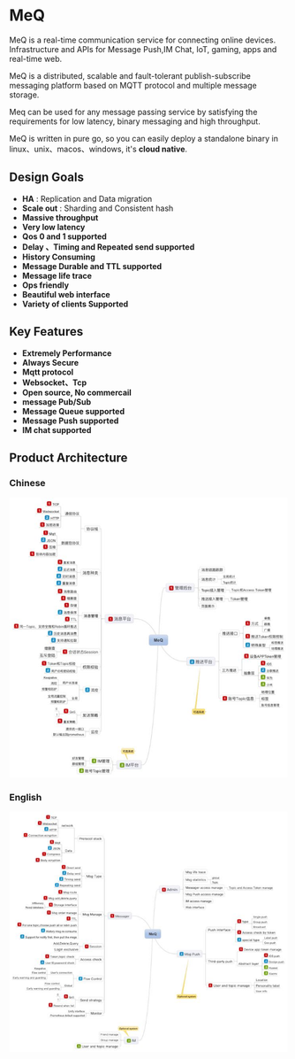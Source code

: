 # MeQ 

MeQ is a real-time communication service for connecting online devices. Infrastructure and APIs for Message Push,IM Chat, IoT, gaming, apps and real-time web. 

MeQ is a distributed, scalable and fault-tolerant publish-subscribe messaging platform based on MQTT protocol and multiple message storage.

Meq can be used for any message passing service by satisfying the requirements for low latency, binary messaging and high throughput.

MeQ is written in pure go, so you can easily deploy a standalone binary in linux、unix、macos、windows,  it's **cloud native**.

Design Goals
------------
- **HA** : Replication and Data migration
- **Scale out** : Sharding and Consistent hash
- **Massive throughput**
- **Very low latency**
- **Qos 0 and 1 supported**
- **Delay 、Timing and Repeated send supported**
- **History Consuming**
- **Message Durable and TTL supported**
- **Message life trace**
- **Ops friendly**
- **Beautiful web interface**
- **Variety of clients Supported**

Key Features 
------------
- **Extremely Performance** 
- **Always Secure**
- **Mqtt protocol** 
- **Websocket、Tcp**
- **Open source, No commercail**
- **message Pub/Sub**
- **Message Queue supported**
- **Message Push supported**
- **IM chat supported** 


Product Architecture
------------


### Chinese
![](prod_schema_cn.jpg)

### English
![](prod_schema_en.jpg)


